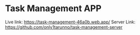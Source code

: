 # Task Management APP

Live link: https://task-management-46a0b.web.app/
Server Link: https://github.com/only1tarunno/task-management-server
